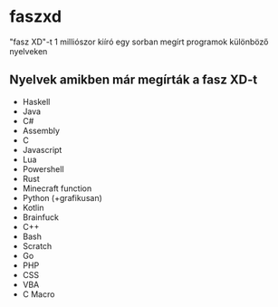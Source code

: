 # faszxd
"fasz XD"-t 1 milliószor kiíró egy sorban megírt programok különböző nyelveken

## Nyelvek amikben már megírták a fasz XD-t

- Haskell
- Java
- C#
- Assembly
- C
- Javascript
- Lua
- Powershell
- Rust
- Minecraft function
- Python (+grafikusan)
- Kotlin
- Brainfuck
- C++
- Bash
- Scratch
- Go
- PHP
- CSS
- VBA
- C Macro
